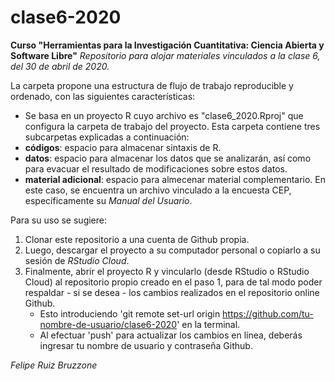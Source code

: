 # clase6-2020
**Curso "Herramientas para la Investigación Cuantitativa: Ciencia Abierta y Software Libre"**
*Repositorio para alojar materiales vinculados a la clase 6, del 30 de abril de 2020.*

La carpeta propone una estructura de flujo de trabajo reproducible y ordenado, con las siguientes características:

- Se basa en un proyecto R cuyo archivo es "clase6_2020.Rproj" que configura la carpeta de trabajo del proyecto. Esta carpeta contiene tres subcarpetas explicadas a continuación:
- **códigos**: espacio para almacenar sintaxis de R.
- **datos**: espacio para almacenar los datos que se analizarán, así como para evacuar el resultado de modificaciones sobre estos datos.
- **material adicional**: espacio para almecenar material complementario. En este caso, se encuentra un archivo vinculado a la encuesta CEP, específicamente su *Manual del Usuario*.

Para su uso se sugiere:

1. Clonar este repositorio a una cuenta de Github propia. 
2. Luego, descargar el proyecto a su computador personal o copiarlo a su sesión de *RStudio Cloud*.
3. Finalmente, abrir el proyecto R y vincularlo (desde RStudio o RStudio Cloud) al repositorio propio creado en el paso 1, para de tal modo poder respaldar - si se desea - los cambios realizados en el repositorio online Github.
    + Esto introduciendo 'git remote set-url origin https://github.com/tu-nombre-de-usuario/clase6-2020' en la terminal.
    + Al efectuar 'push' para actualizar los cambios en línea, deberás ingresar tu nombre de usuario y contraseña Github.
    
    
*Felipe Ruiz Bruzzone*